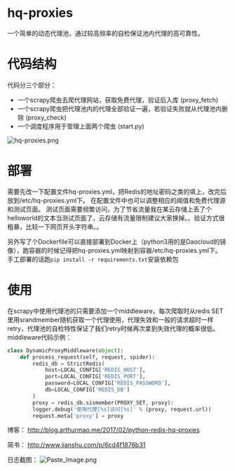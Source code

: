 # hq-proxies

一个简单的动态代理池，通过较高频率的自检保证池内代理的高可靠性。

# 代码结构
代码分三个部分：
*  一个scrapy爬虫去爬代理网站，获取免费代理，验证后入库   (proxy_fetch)
*  一个scrapy爬虫把代理池内的代理全部验证一遍，若验证失败就从代理池内删除   (proxy_check)
*  一个调度程序用于管理上面两个爬虫   (start.py)

![hq-proxies.png](http://upload-images.jianshu.io/upload_images/4610828-edbea71e6ff36157.png?imageMogr2/auto-orient/strip%7CimageView2/2/w/1240)

# 部署
需要先改一下配置文件hq-proxies.yml，把Redis的地址密码之类的填上，改完后放到/etc/hq-proxies.yml下。
在配置文件中也可以调整相应的阈值和免费代理源和测试页面。
测试页面需要频繁访问，为了节省流量我在某云存储上丢了个helloworld的文本当测试页面了，云存储有流量限制建议大家换掉。。验证方式很粗暴，比较一下网页开头字符串。。

另外写了个Dockerfile可以直接部署到Docker上（python3用的是Daocloud的镜像），跑容器的时候记得把hq-proxies.yml映射到容器/etc/hq-proxies.yml下。
手工部署的话跑`pip install -r requirements.txt`安装依赖包

# 使用
在scrapy中使用代理池的只需要添加一个middleware，每次爬取时从redis SET里用srandmember随机获取一个代理使用，代理失效和一般的请求超时一样retry，代理池的自检特性保证了我们retry时候再次拿到失效代理的概率很低。middleware代码示例：   

```python
class DynamicProxyMiddleware(object):
    def process_request(self, request, spider):
        redis_db = StrictRedis(
            host=LOCAL_CONFIG['REDIS_HOST'], 
            port=LOCAL_CONFIG['REDIS_PORT'], 
            password=LOCAL_CONFIG['REDIS_PASSWORD'],
            db=LOCAL_CONFIG['REDIS_DB']
        ) 
        proxy = redis_db.sismember(PROXY_SET, proxy):
        logger.debug('使用代理[%s]访问[%s]' % (proxy, request.url))
        request.meta['proxy'] = proxy
```


博客： http://blog.arthurmao.me/2017/02/python-redis-hq-proxies   

简书： http://www.jianshu.com/p/6cd4f1876b31   

日志截图：
![Paste_Image.png](http://upload-images.jianshu.io/upload_images/4610828-29e8d33a438a606f.png?imageMogr2/auto-orient/strip%7CimageView2/2/w/1240)
